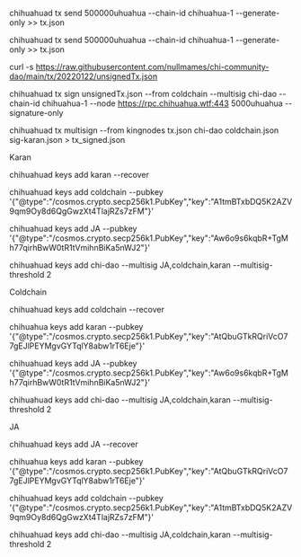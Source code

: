 chihuahuad tx send <address-wallet-ms> <address-wallet-rc> 500000uhuahua --chain-id chihuahua-1 --generate-only >> tx.json

chihuahuad tx send <address-wallet-ms> <address-wallet-rc> 500000uhuahua --chain-id chihuahua-1 --generate-only >> tx.json

curl -s https://raw.githubusercontent.com/nullmames/chi-community-dao/main/tx/20220122/unsignedTx.json

chihuahuad tx sign unsignedTx.json --from coldchain --multisig chi-dao --chain-id chihuahua-1 --node https://rpc.chihuahua.wtf:443 5000uhuahua --signature-only 

chihuahuad tx multisign --from kingnodes tx.json chi-dao coldchain.json sig-karan.json > tx_signed.json


Karan

chihuahuad keys add karan --recover

chihuahuad keys add coldchain --pubkey '{"@type":"/cosmos.crypto.secp256k1.PubKey","key":"A1tmBTxbDQ5K2AZV9qm9Oy8d6QgGwzXt4TlajRZs7zFM"}'

chihuahuad keys add JA --pubkey '{"@type":"/cosmos.crypto.secp256k1.PubKey","key":"Aw6o9s6kqbR+TgMh77qirhBwW0tR1tVmihnBiKa5nWJ2"}'

chihuahuad keys add chi-dao --multisig JA,coldchain,karan --multisig-threshold 2


Coldchain

chihuahuad keys add coldchain --recover

chihuahua keys add karan --pubkey '{"@type":"/cosmos.crypto.secp256k1.PubKey","key":"AtQbuGTkRQriVcO77gEJlPEYMgvGYTqlY8abw1rT6Eje"}'

chihuahuad keys add JA --pubkey '{"@type":"/cosmos.crypto.secp256k1.PubKey","key":"Aw6o9s6kqbR+TgMh77qirhBwW0tR1tVmihnBiKa5nWJ2"}'

chihuahuad keys add chi-dao --multisig JA,coldchain,karan --multisig-threshold 2


JA

chihuahuad keys add JA --recover

chihuahua keys add karan --pubkey '{"@type":"/cosmos.crypto.secp256k1.PubKey","key":"AtQbuGTkRQriVcO77gEJlPEYMgvGYTqlY8abw1rT6Eje"}'

chihuahuad keys add coldchain --pubkey '{"@type":"/cosmos.crypto.secp256k1.PubKey","key":"A1tmBTxbDQ5K2AZV9qm9Oy8d6QgGwzXt4TlajRZs7zFM"}'

chihuahuad keys add chi-dao --multisig JA,coldchain,karan --multisig-threshold 2